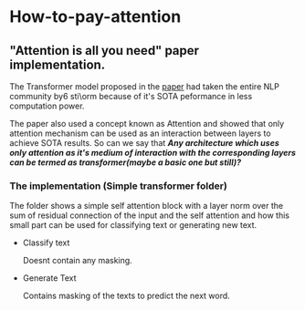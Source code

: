 # How-to-pay-attention


## "Attention is all you need" paper implementation.
The Transformer model proposed in the [paper](https://arxiv.org/pdf/1706.03762.pdf) had taken the entire NLP community by6 sti\orm because of it's SOTA peformance in less computation power.

The paper also used a concept known as Attention and showed that only attention mechanism can be used as an interaction between layers to achieve SOTA results. So can we say that ***Any architecture which uses only attention as it's medium of interaction with the corresponding layers can be termed as transformer(maybe a basic one but still)?***  

### The implementation (Simple transformer folder)

The folder shows a simple self attention block with a layer norm over the sum of residual connection of the input and the self attention and how this small part can be used for classifying text or generating new text.

- Classify text

    Doesnt contain any masking.
- Generate Text

    Contains masking of the texts to predict the next word.
    


